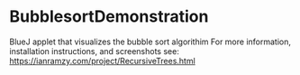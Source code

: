 # BubblesortDemonstration
BlueJ applet that visualizes the bubble sort algorithim
For more information, installation instructions, and screenshots see:
https://ianramzy.com/project/RecursiveTrees.html

